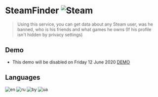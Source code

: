 # SteamFinder ![Steam](https://steamcommunity-a.akamaihd.net/public/images/signinthroughsteam/sits_01.png)
> Using this service, you can get data about any Steam user, was he banned, who is his friends and what games he owns (If his profile isn't hidden by privacy settings)

## Demo
- This demo will be disabled on Friday 12 June 2020
[DEMO](https://steamfinder.pythonanywhere.com/)

## Languages
![en](https://www.countryflags.io/gb/shiny/24.png)
![ru](https://www.countryflags.io/ru/shiny/24.png)
![by](https://www.countryflags.io/by/shiny/24.png)
![ua](https://www.countryflags.io/ua/shiny/24.png)